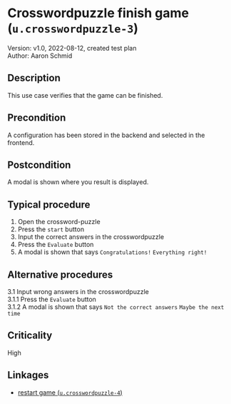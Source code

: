 # Crosswordpuzzle finish game (`u.crosswordpuzzle-3`)

Version: v1.0, 2022-08-12, created test plan \
Author: Aaron Schmid


## Description

This use case verifies that the game can be finished.

## Precondition

A configuration has been stored in the backend and selected in the frontend.

## Postcondition

A modal is shown where you result is displayed.

## Typical procedure

1. Open the crossword-puzzle
2. Press the `start` button
3. Input the correct answers in the crosswordpuzzle
4. Press the `Evaluate` button
5. A modal is shown that says `Congratulations!` `Everything right!`

## Alternative procedures
3.1 Input wrong answers in the crosswordpuzzle \
    3.1.1 Press the `Evaluate` button \
    3.1.2 A modal is shown that says `Not the correct answers` `Maybe the next time`

## Criticality

High

## Linkages

- [restart game (`u.crosswordpuzzle-4`)](u-crosswordpuzzle-4-restart-game.md)